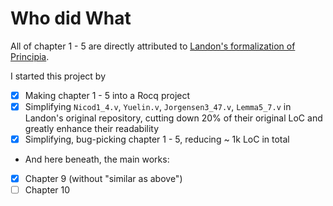 # Who did What

All of chapter 1 - 5 are directly attributed to [Landon's formalization of Principia](https://github.com/LogicalAtomist/principia).

I started this project by
- [x] Making chapter 1 - 5 into a Rocq project
- [x] Simplifying `Nicod1_4.v`, `Yuelin.v`, `Jorgensen3_47.v`, `Lemma5_7.v` in Landon's original repository, cutting down 20% of their original LoC and greatly enhance their readability
- [x] Simplifying, bug-picking chapter 1 - 5, reducing ~ 1k LoC in total
- And here beneath, the main works:
- [x] Chapter 9 (without "similar as above")
- [ ] Chapter 10
